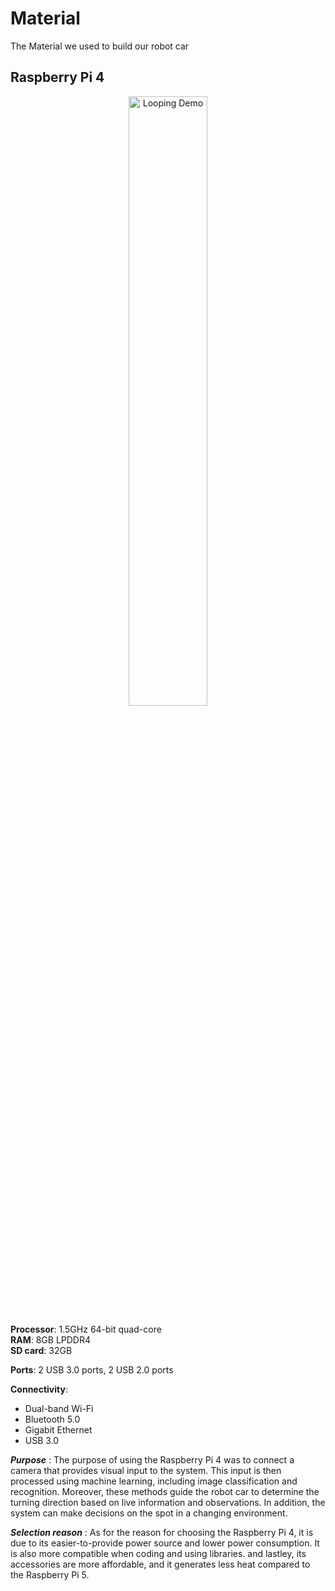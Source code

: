 # Material
The Material we used to build our robot car
## Raspberry Pi 4
<p align="center">
  <img src="./RAS.gif" alt="Looping Demo" width="50%">
</p>

**Processor**: 1.5GHz 64-bit quad-core  
**RAM**: 8GB LPDDR4  
**SD card**: 32GB 

**Ports**: 2 USB 3.0 ports, 2 USB 2.0 ports

**Connectivity**:  
  - Dual-band Wi-Fi  
  - Bluetooth 5.0  
  - Gigabit Ethernet  
  - USB 3.0

***Purpose*** : The purpose of using the Raspberry Pi 4 was to connect a camera that provides visual input to the system. This input is then processed using machine learning, including image classification and recognition. Moreover, these methods guide the robot car to determine the turning direction based on live information and observations. In addition, the system can make decisions on the spot in a changing environment.

***Selection reason*** : As for the reason for choosing the Raspberry Pi 4, it is due to its easier-to-provide power source and lower power consumption. It is also more compatible when coding and using libraries. and lastley, its accessories are more affordable, and it generates less heat compared to the Raspberry Pi 5.


